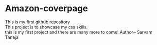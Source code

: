 # Amazon-coverpage
This is my first github repository
<br>
This project is to showcase my css skills. 
<br>
this is my first project and there are many more to come!
Author~ Sarvam Taneja
